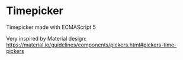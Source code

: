 # Timepicker
Timepicker made with ECMAScript 5

Very inspired by Material design: https://material.io/guidelines/components/pickers.html#pickers-time-pickers
